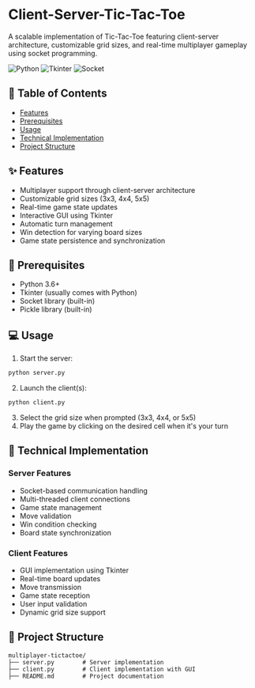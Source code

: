 # Client-Server-Tic-Tac-Toe


A scalable implementation of Tic-Tac-Toe featuring client-server architecture, customizable grid sizes, and real-time multiplayer gameplay using socket programming.

![Python](https://img.shields.io/badge/python-3.6+-blue.svg)
![Tkinter](https://img.shields.io/badge/tkinter-included-blue.svg)
![Socket](https://img.shields.io/badge/socket-programming-blue.svg)

## 📝 Table of Contents

- [Features](#-features)
- [Prerequisites](#-prerequisites)
- [Usage](#-usage)
- [Technical Implementation](#-technical-implementation)
- [Project Structure](#-project-structure)

  
## ✨ Features

- Multiplayer support through client-server architecture
- Customizable grid sizes (3x3, 4x4, 5x5)
- Real-time game state updates
- Interactive GUI using Tkinter
- Automatic turn management
- Win detection for varying board sizes
- Game state persistence and synchronization

## 🔧 Prerequisites

- Python 3.6+
- Tkinter (usually comes with Python)
- Socket library (built-in)
- Pickle library (built-in)


## 💻 Usage

1. Start the server:
```bash
python server.py
```

2. Launch the client(s):
```bash
python client.py
```

3. Select the grid size when prompted (3x3, 4x4, or 5x5)
4. Play the game by clicking on the desired cell when it's your turn

## 🔨 Technical Implementation

### Server Features
- Socket-based communication handling
- Multi-threaded client connections
- Game state management
- Move validation
- Win condition checking
- Board state synchronization

### Client Features
- GUI implementation using Tkinter
- Real-time board updates
- Move transmission
- Game state reception
- User input validation
- Dynamic grid size support

## 📁 Project Structure

```
multiplayer-tictactoe/
├── server.py        # Server implementation
├── client.py        # Client implementation with GUI
├── README.md        # Project documentation
```
